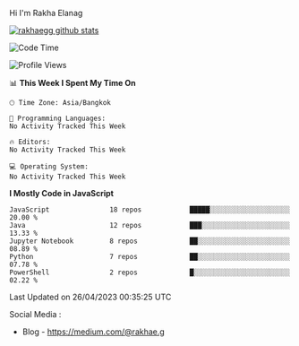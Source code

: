 Hi I'm Rakha Elanag


[![rakhaegg github stats](https://github-readme-stats.vercel.app/api?username=rakhaegg)](https://github.com/rakhaegg/rakhaegg)




<!--START_SECTION:waka-->
![Code Time](http://img.shields.io/badge/Code%20Time-1%2C200%20hrs%2010%20mins-blue)

![Profile Views](http://img.shields.io/badge/Profile%20Views-0-blue)

📊 **This Week I Spent My Time On** 

```text
🕑︎ Time Zone: Asia/Bangkok

💬 Programming Languages: 
No Activity Tracked This Week

🔥 Editors: 
No Activity Tracked This Week

💻 Operating System: 
No Activity Tracked This Week
```

**I Mostly Code in JavaScript** 

```text
JavaScript               18 repos            █████░░░░░░░░░░░░░░░░░░░░   20.00 % 
Java                     12 repos            ███░░░░░░░░░░░░░░░░░░░░░░   13.33 % 
Jupyter Notebook         8 repos             ██░░░░░░░░░░░░░░░░░░░░░░░   08.89 % 
Python                   7 repos             ██░░░░░░░░░░░░░░░░░░░░░░░   07.78 % 
PowerShell               2 repos             █░░░░░░░░░░░░░░░░░░░░░░░░   02.22 % 
```




 Last Updated on 26/04/2023 00:35:25 UTC
<!--END_SECTION:waka-->

Social Media : 
- Blog - https://medium.com/@rakhae.g
